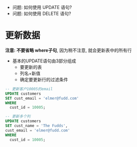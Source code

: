 + 问题: 如何使用 UPDATE 语句?
+ 问题: 如何使用 DELETE 语句?

# 更新数据

**注意: 不要省略 where子句**, 因为稍不注意, 就会更新表中的所有行

+ 基本的UPDATE语句由3部分组成
    + 要更新的表
    + 列名+新值
    + 确定要更新行的过滤条件

```sql
-- 更新客户10005的email
UPDATE customers
SET cust_email = 'elmer@fudd.com'
WHERE
  cust_id = 10005;

-- 更新多个列
UPDATE customers
SET cust_name = 'The Fudds',
cust_email = 'elmer@fudd.com'
WHERE
  cust_id = 10005;
```

